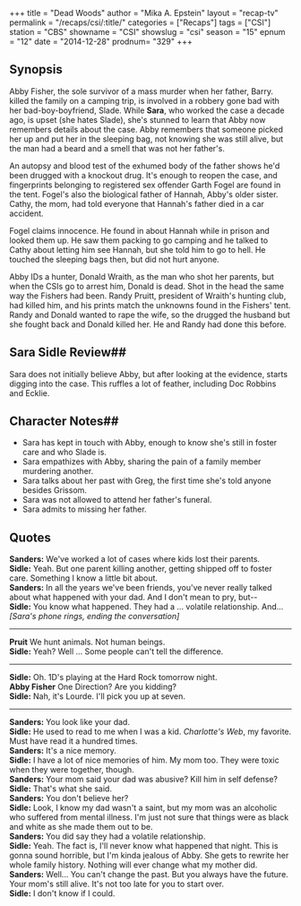 +++
title = "Dead Woods"
author = "Mika A. Epstein"
layout = "recap-tv"
permalink = "/recaps/csi/:title/"
categories = ["Recaps"]
tags = ["CSI"]
station = "CBS"
showname = "CSI"
showslug = "csi"
season = "15"
epnum = "12"
date = "2014-12-28"
prodnum= "329"
+++

## Synopsis

Abby Fisher, the sole survivor of a mass murder when her father, Barry. killed the family on a camping trip, is involved in a robbery gone bad with her bad-boy-boyfriend, Slade. While **Sara**, who worked the case a decade ago, is upset (she hates Slade), she's stunned to learn that Abby now remembers details about the case. Abby remembers that someone picked her up and put her in the sleeping bag, not knowing she was still alive, but the man had a beard and a smell that was not her father's.

An autopsy and blood test of the exhumed body of the father shows he'd been drugged with a knockout drug. It's enough to reopen the case, and fingerprints belonging to registered sex offender Garth Fogel are found in the tent. Fogel's also the biological father of Hannah, Abby's older sister. Cathy, the mom, had told everyone that Hannah's father died in a car accident.

Fogel claims innocence. He found in about Hannah while in prison and looked them up. He saw them packing to go camping and he talked to Cathy about letting him see Hannah, but she told him to go to hell. He touched the sleeping bags then, but did not hurt anyone.

Abby IDs a hunter, Donald Wraith, as the man who shot her parents, but when the CSIs go to arrest him, Donald is dead. Shot in the head the same way the Fishers had been. Randy Pruitt, president of Wraith's hunting club, had killed him, and his prints match the unknowns found in the Fishers' tent. Randy and Donald wanted to rape the wife, so the drugged the husband but she fought back and Donald killed her. He and Randy had done this before.

## Sara Sidle Review## 

Sara does not initially believe Abby, but after looking at the evidence, starts digging into the case. This ruffles a lot of feather, including Doc Robbins and Ecklie.

## Character Notes## 

* Sara has kept in touch with Abby, enough to know she's still in foster care and who Slade is.  
* Sara empathizes with Abby, sharing the pain of a family member murdering another.  
* Sara talks about her past with Greg, the first time she's told anyone besides Grissom.  
* Sara was not allowed to attend her father's funeral.  
* Sara admits to missing her father.

## Quotes

**Sanders:** We've worked a lot of cases where kids lost their parents.  
**Sidle:** Yeah. But one parent killing another, getting shipped off to foster care. Something I know a little bit about.  
**Sanders:** In all the years we've been friends, you've never really talked about what happened with your dad. And I don't mean to pry, but--  
**Sidle:** You know what happened. They had a ... volatile relationship. And... *[Sara's phone rings, ending the conversation]*  

* * *

**Pruit** We hunt animals. Not human beings.  
**Sidle:** Yeah? Well ... Some people can't tell the difference.  

* * *

**Sidle:** Oh. 1D's playing at the Hard Rock tomorrow night.  
**Abby Fisher** One Direction? Are you kidding?  
**Sidle:** Nah, it's Lourde. I'll pick you up at seven.  

* * *

**Sanders:** You look like your dad.  
**Sidle:** He used to read to me when I was a kid. *Charlotte's Web*, my favorite. Must have read it a hundred times.  
**Sanders:** It's a nice memory.  
**Sidle:** I have a lot of nice memories of him. My mom too. They were toxic when they were together, though.  
**Sanders:** Your mom said your dad was abusive? Kill him in self defense?  
**Sidle:** That's what she said.  
**Sanders:** You don't believe her?  
**Sidle:** Look, I know my dad wasn't a saint, but my mom was an alcoholic who suffered from mental illness. I'm just not sure that things were as black and white as she made them out to be.  
**Sanders:** You did say they had a volatile relationship.  
**Sidle:** Yeah. The fact is, I'll never know what happened that night. This is gonna sound horrible, but I'm kinda jealous of Abby. She gets to rewrite her whole family history. Nothing will ever change what my mother did.  
**Sanders:** Well... You can't change the past. But you always have the future. Your mom's still alive. It's not too late for you to start over.  
**Sidle:** I don't know if I could.

